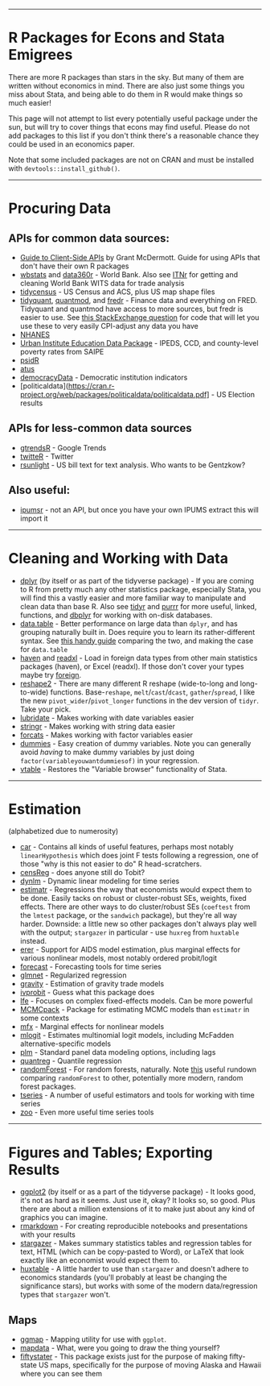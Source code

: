 ----
# R Packages for Econs and Stata Emigrees

There are more R packages than stars in the sky. But many of them are written without economics in mind. There are also just some things you miss about Stata, and being able to do them in R would make things so much easier!

This page will not attempt to list every potentially useful package under the sun, but will try to cover things that econs may find useful. Please do not add packages to this list if you don't think there's a reasonable chance they could be used in an economics paper.

Note that some included packages are not on CRAN and must be installed with `devtools::install_github()`.

----
# Procuring Data

## APIs for common data sources:
* [Guide to Client-Side APIs](https://raw.githack.com/uo-ec607/lectures/master/07-web-apis/07-web-apis.html) by Grant McDermott. Guide for using APIs that don't have their own R packages
* [wbstats](https://cran.r-project.org/web/packages/wbstats/wbstats.pdf) and [data360r](https://tcdata360.worldbank.org/tools/data360r) - World Bank. Also see [ITNr](https://github.com/MatthewSmith430/ITNr) for getting and cleaning World Bank WITS data for trade analysis
* [tidycensus](https://cran.r-project.org/web/packages/tidycensus/tidycensus.pdf) - US Census and ACS, plus US map shape files
* [tidyquant](https://cran.r-project.org/web/packages/tidyquant/index.html), [quantmod](https://cran.r-project.org/web/packages/quantmod/index.html), and [fredr](https://cran.r-project.org/web/packages/fredr/vignettes/fredr.html) - Finance data and everything on FRED. Tidyquant and quantmod have access to more sources, but fredr is easier to use. See [this StackExchange question](https://stackoverflow.com/questions/12590180/inflation-adjusted-prices-package) for code that will let you use these to very easily CPI-adjust any data you have
* [NHANES](https://cran.r-project.org/web/packages/NHANES/NHANES.pdf)
* [Urban Institute Education Data Package](https://github.com/UrbanInstitute/education-data-package-r) - IPEDS, CCD, and county-level poverty rates from SAIPE
* [psidR](https://cran.r-project.org/web/packages/psidR/psidR.pdf)
* [atus](https://cran.r-project.org/web/packages/atus/atus.pdf)
* [democracyData](https://xmarquez.github.io/democracyData/index.html) - Democratic institution indicators
* [politicaldata](https://cran.r-project.org/web/packages/politicaldata/politicaldata.pdf] - US Election results

## APIs for less-common data sources
* [gtrendsR](https://cran.r-project.org/web/packages/gtrendsR/gtrendsR.pdf) - Google Trends
* [twitteR](https://cran.r-project.org/web/packages/twitteR/index.html) - Twitter
* [rsunlight](https://cran.r-project.org/web/packages/rsunlight/rsunlight.pdf) - US bill text for text analysis. Who wants to be Gentzkow?

## Also useful:
* [ipumsr](https://cran.r-project.org/web/packages/ipumsr/vignettes/ipums.html) - not an API, but once you have your own IPUMS extract this will import it

----
# Cleaning and Working with Data

* [dplyr](https://dplyr.tidyverse.org/) (by itself or as part of the tidyverse package) - If you are coming to R from pretty much any other statistics package, especially Stata, you will find this a vastly easier and more familiar way to manipulate and clean data than base R. Also see [tidyr](https://www.rdocumentation.org/packages/tidyr/versions/0.8.3) and [purrr](https://cran.r-project.org/web/packages/purrr/purrr.pdf) for more useful, linked, functions, and [dbplyr](https://cran.r-project.org/web/packages/dbplyr/index.html) for working with on-disk databases.
* [data.table](https://cran.r-project.org/web/packages/data.table/index.html) - Better performance on large data than `dplyr`, and has grouping naturally built in. Does require you to learn its rather-different syntax. See [this handy guide](https://atrebas.github.io/post/2019-03-03-datatable-dplyr/) comparing the two, and making the case for `data.table`
* [haven](https://cran.r-project.org/web/packages/haven/index.html) and [readxl](https://cran.r-project.org/web/packages/readxl/index.html) - Load in foreign data types from other main statistics packages (haven), or Excel (readxl). If those don't cover your types maybe try [foreign](https://cran.r-project.org/web/packages/foreign/foreign.pdf).
* [reshape2](https://cran.r-project.org/web/packages/reshape2/reshape2.pdf) - There are many different R reshape (wide-to-long and long-to-wide) functions. Base-`reshape`, `melt`/`cast`/`dcast`, `gather`/`spread`, I like the new `pivot_wider`/`pivot_longer` functions in the dev version of `tidyr`. Take your pick.
* [lubridate](https://cran.r-project.org/web/packages/lubridate/index.html) - Makes working with date variables easier
* [stringr](https://stringr.tidyverse.org/) - Makes working with string data easier
* [forcats](https://forcats.tidyverse.org/) - Makes working with factor variables easier
* [dummies](https://cran.r-project.org/web/packages/dummies/) - Easy creation of dummy variables. Note you can generally avoid *having* to make dummy variables by just doing `factor(variableyouwantdummiesof)` in your regression.
* [vtable](https://cran.r-project.org/package=vtable) - Restores the "Variable browser" functionality of Stata.

----
# Estimation

(alphabetized due to numerosity)

* [car](https://cran.r-project.org/web/packages/car/index.html) - Contains all kinds of useful features, perhaps most notably `linearHypothesis` which does joint F tests following a regression, one of those "why is this not easier to do" R head-scratchers.
* [censReg](https://cran.r-project.org/web/packages/censReg/index.html) - does anyone still do Tobit? 
* [dynlm](https://cran.r-project.org/web/packages/dynlm/dynlm.pdf) - Dynamic linear modeling for time series
* [estimatr](https://cran.r-project.org/web/packages/estimatr/estimatr.pdf) - Regressions the way that economists would expect them to be done. Easily tacks on robust or cluster-robust SEs, weights, fixed effects. There are other ways to do cluster/robust SEs (`coeftest` from the `lmtest` package, or the `sandwich` package), but they're all way harder. Downside: a little new so other packages don't always play well with the output; `stargazer` in particular - use `huxreg` from `huxtable` instead.
* [erer](https://cran.r-project.org/package=erer) - Support for AIDS model estimation, plus marginal effects for various nonlinear models, most notably ordered probit/logit
* [forecast](https://cran.r-project.org/web/packages/forecast/index.html) - Forecasting tools for time series
* [glmnet](https://cran.r-project.org/web/packages/glmnet/glmnet.pdf) - Regularized regression
* [gravity](https://cran.r-project.org/web/packages/gravity/index.html) - Estimation of gravity trade models
* [ivprobit](https://cran.r-project.org/web/packages/ivprobit/index.html) - Guess what this package does
* [lfe](https://cran.r-project.org/web/packages/lfe/lfe.pdf) - Focuses on complex fixed-effects models. Can be more powerful 
* [MCMCpack](https://cran.r-project.org/package=MCMCpack) - Package for estimating MCMC models
than `estimatr` in some contexts
* [mfx](https://cran.r-project.org/web/packages/mfx/vignettes/mfxarticle.pdf) - Marginal effects for nonlinear models
* [mlogit](https://cran.r-project.org/web/packages/mlogit/index.html) - Estimates multinomial logit models, including McFadden alternative-specific models
* [plm](https://cran.r-project.org/web/packages/plm/plm.pdf) - Standard panel data modeling options, including lags
* [quantreg](https://cran.r-project.org/web/packages/quantreg/index.html) - Quantile regression
* [randomForest](https://www.rdocumentation.org/packages/randomForest/versions/4.6-14) - For random forests, naturally. Note [this](http://philipppro.github.io/More_complete_list/) useful rundown comparing `randomForest` to other, potentially more modern, random forest packages.
* [tseries](https://cran.r-project.org/web/packages/tseries/index.html) - A number of useful estimators and tools for working with time series
* [zoo](https://cran.r-project.org/web/packages/zoo/index.html) - Even more useful time series tools

----
# Figures and Tables; Exporting Results

* [ggplot2](https://ggplot2.tidyverse.org/) (by itself or as a part of the tidyverse package) - It looks good, it's not as hard as it seems. Just use it, okay? It looks so, so good. Plus there are about a million extensions of it to make just about any kind of graphics you can imagine. 
* [rmarkdown](https://cran.r-project.org/web/packages/rmarkdown/index.html) - For creating reproducible notebooks and presentations with your results
* [stargazer](https://cran.r-project.org/web/packages/stargazer/stargazer.pdf) - Makes summary statistics tables and regression tables for text, HTML (which can be copy-pasted to Word), or LaTeX that look exactly like an economist would expect them to. 
* [huxtable](https://cran.r-project.org/web/packages/huxtable/index.html) - A little harder to use than `stargazer` and doesn't adhere to economics standards (you'll probably at least be changing the significance stars), but works with some of the modern data/regression types that `stargazer` won't.

## Maps
* [ggmap](https://cran.r-project.org/web/packages/ggmap/ggmap.pdf) - Mapping utility for use with `ggplot`.
* [mapdata](https://www.rdocumentation.org/packages/mapdata/versions/2.3.0) - What, were you going to draw the thing yourself?
* [fiftystater](https://github.com/cran/fiftystater) - This package exists just for the purpose of making fifty-state US maps, specifically for the purpose of moving Alaska and Hawaii where you can see them
